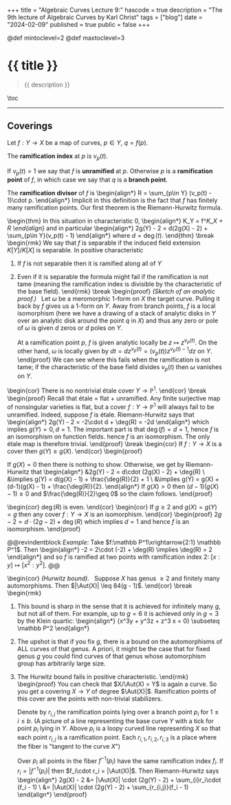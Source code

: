 +++
title = "Algebraic Curves Lecture 9:"
hascode = true
description = "The 9th lecture of Algebraic Curves by Karl Christ"
tags = ["blog"]
date = "2024-02-09"
published = true
public = false
+++

@def mintoclevel=2
@def maxtoclevel=3

# {{ title }}

> {{ description }}

\toc

---

## Coverings

Let $f:Y\to X$ be a map of curves, $p\in Y$, $q = f(p)$. 

The **ramification index** at $p$ is $v_p(t)$.

If $v_p(t) = 1$ we say that $f$ is **unramified** at $p$. Otherwise $p$ is a **ramification point** of $f$, in which case we say that $q$ is a **branch point**.

The **ramification divisor** of $f$ is
\begin{align*}
    R = \sum_{p\in Y} (v_p(t) - 1)\cdot p.
\end{align*}
Implicit in this definition is the fact that $f$ has finitely many ramification points. Our first theorem is the Riemann-Hurwitz formula.

\begin{thm}
    In this situation in characteristic $0$,
    \begin{align*}
        K_Y = f^*K_X + R
    \end{align*}
    and in particular
    \begin{align*}
        2g(Y) - 2 = d(2g(X) - 2) + \sum_{p\in Y}(v_p(t) - 1)
    \end{align*}
    where $d = \deg(t)$.
\end{thm}
\break
\begin{rmk}
    We say that $f$ is separable if the induced field extension $K[Y]/K[X]$ is separable. In positive characteristic
1. If $f$ is not separable then it is ramified along all of $Y$
2. Even if it is separable the formula might fail if the ramification is not tame (meaning the ramification index is divisible by the characteristic of the base field).
\end{rmk}
\break
\begin{proof}
    *(Sketch of an analytic proof.)* &nbsp; Let $\omega$ be a meromorphic 1-form on $X$ the target curve. Pulling it back by $f$ gives us a 1-form on $Y$. Away from branch points, $f$ is a local isomorphism (here we have a drawing of a stack of analytic disks in $Y$ over an analytic disk around the point $q$ in $X$) and thus any zero or pole of $\omega$ is given $d$ zeros or $d$ poles on $Y$.

    At a ramification point $p$, $f$ is given analytic locally be $z\mapsto z^{v_p(t)}$. On the other hand, $\omega$ is locally given by $dt = dz^{v_p(t)} = (v_p(t))z^{v_p(t)-1}dz$ on $Y$.
\end{proof}
We can see where this fails when the ramification is not tame; if the characteristic of the base field divides $v_p(t)$ then $\omega$ vanishes on $Y$.

\begin{cor}
    There is no nontrivial étale cover $Y\to \mathbb P^1$.
\end{cor}
\break
\begin{proof}
    Recall that étale = flat + unramified. Any finite surjective map of nonsingular varieties is flat, but a cover $f:Y\to \mathbb P^1$ will always fail to be unramified. Indeed, suppose $f$ is étale. Riemann-Hurwitz says that
    \begin{align*}
        2g(Y) - 2 = -2\cdot d + \deg(R) = -2d
    \end{align*}
    which implies $g(Y) = 0, d = 1$. The important part is that $\deg(f) = d=1$, hence $f$ is an isomorphism on function fields. hence $f$ is an isomorphism. The only étale map is therefore trivial.
\end{proof}
\break
\begin{cor}
    If $f:Y\to X$ is a cover then $g(Y) \geq g(X)$.
\end{cor}
\begin{proof}
    
If $g(X) = 0$ then there is nothing to show. Otherwise, we get by Riemann-Hurwitz that
    \begin{align*}
        &2g(Y) - 2 = d\cdot (2g(X) - 2) + \deg(R) \\
        &\implies g(Y) = d(g(X) - 1) + \frac{\deg(R)}{2} + 1 \\
        &\implies g(Y) = g(X) + (d-1)(g(X) - 1) + \frac{\deg(R)}{2}.
    \end{align*}
If $g(X) > 0$ then $(d-1)(g(X) - 1)\geq 0$ and $\frac{\deg(R)}{2}\geq 0$ so the claim follows.
\end{proof}

\begin{cor}
    $\deg(R)$ is even.
\end{cor}
\begin{cor}
    If $g\geq 2$ and $g(X) = g(Y) = g$ then any cover $f:Y\to X$ is an isomorphism.
\end{cor}
\begin{proof}
    $2g - 2 = d\cdot (2g - 2) + \deg(R)$ which implies $d = 1$ and hence $f$ is an isomorphism.
\end{proof}

@@revindentblock
    *Example:* Take $f:\mathbb P^1\xrightarrow{2:1} \mathbb P^1$. Then
    \begin{align*}
        -2 = 2\cdot (-2) + \deg(R) \implies \deg(R) = 2
    \end{align*}
    and so $f$ is ramified at two points with ramification index $2$: $[x:y] \mapsto [x^2:y^2]$.
@@

\begin{cor}
    *(Hurwitz bound).* &nbsp; Suppose $X$ has genus $\geq 2$ and finitely many automorphisms. Then $|\Aut(X)| \leq 84(g - 1)$.
\end{cor}
\break
\begin{rmk}
1. This bound is sharp in the sense that it is achieved for infinitely many $g$, but not all of them. For example, up to $g = 6$ it is achieved only in $g = 3$ by the Klein quartic:
\begin{align*}
    \{x^3y + y^3z + z^3 x = 0\} \subseteq \mathbb P^2
\end{align*}
2. The upshot is that if you fix $g$, there is a bound on the automorphisms of ALL curves of that genus. A priori, it might be the case that for fixed genus $g$ you could find curves of that genus whose automorphism group has arbitrarily large size.
3. The Hurwitz bound fails in positive characteristic.
\end{rmk}
\begin{proof}
    You can check that $X/\Aut(X) = Y$ is again a curve. So you get a covering $X\to Y$ of degree $\Aut(X)|$. Ramification points of this cover are the points with non-trivial stabilizers.

    Denote by $r_{i,j}$ the ramification points lying over a branch point $p_i$ for $1\leq i\leq b$. (A picture of a line representing the base curve $Y$ with a tick for point $p_i$ lying in $Y$. Above $p_i$ is a loopy curved line representing $X$ so that each point $r_{i,j}$ is a ramification point. Each $r_{i,1}, r_{i,2}, r_{i,3}$ is a place where the fiber is "tangent to the curve $X$")

    Over $p_i$ all points in the fiber $f^{-1}(p_i)$ have the same ramification index $f_i$. If $r_i = |f^{-1}(p_i)|$ then $f_i\cdot r_i = |\Aut(X)|$. Then Riemann-Hurwitz says
    \begin{align*}
        2g(X) - 2 &= |\Aut(X)| \cdot (2g(Y) - 2) + \sum_{i}r_i\cdot (f_i - 1) \\
        &= |\Aut(X)| \cdot (2g(Y) - 2) + \sum_{r_{i,j}}(f_i - 1)
    \end{align*}
\end{proof}
